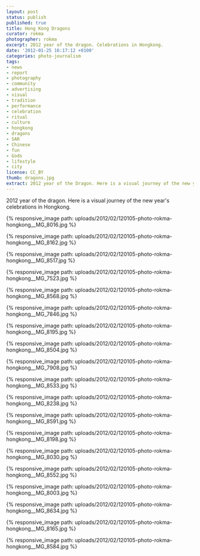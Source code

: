 ```yaml
---
layout: post
status: publish
published: true
title: Hong Kong Dragons
curator: rokma
photographer: rokma
excerpt: 2012 year of the dragon. Celebrations in Hongkong.
date: '2012-01-25 16:17:12 +0100'
categories: photo-journalism
tags:
- news
- report
- photography
- community
- advertising
- visual
- tradition
- performance
- celebration
- ritual
- culture
- hongkong
- dragons
- SAR
- Chinese
- fun
- Gods
- lifestyle
- city
license: CC_BY
thumb: dragons.jpg
extract: 2012 year of the Dragon. Here is a visual journey of the new year's celebrations in Hongkong. A big Parade and massive fireworks which is hard to miss.
---
```


2012 year of the dragon. Here is a visual journey of the new year's celebrations in Hongkong.

{% responsive_image path: uploads/2012/02/120105-photo-rokma-hongkong__MG_8016.jpg %}

{% responsive_image path: uploads/2012/02/120105-photo-rokma-hongkong__MG_8162.jpg %}

{% responsive_image path: uploads/2012/02/120105-photo-rokma-hongkong__MG_8517.jpg %}

{% responsive_image path: uploads/2012/02/120105-photo-rokma-hongkong__MG_7523.jpg %}

{% responsive_image path: uploads/2012/02/120105-photo-rokma-hongkong__MG_8568.jpg %}

{% responsive_image path: uploads/2012/02/120105-photo-rokma-hongkong__MG_7846.jpg %}

{% responsive_image path: uploads/2012/02/120105-photo-rokma-hongkong__MG_8195.jpg %}

{% responsive_image path: uploads/2012/02/120105-photo-rokma-hongkong__MG_8504.jpg %}

{% responsive_image path: uploads/2012/02/120105-photo-rokma-hongkong__MG_7908.jpg %}

{% responsive_image path: uploads/2012/02/120105-photo-rokma-hongkong__MG_8533.jpg %}

{% responsive_image path: uploads/2012/02/120105-photo-rokma-hongkong__MG_8238.jpg %}

{% responsive_image path: uploads/2012/02/120105-photo-rokma-hongkong__MG_8591.jpg %}

{% responsive_image path: uploads/2012/02/120105-photo-rokma-hongkong__MG_8198.jpg %}

{% responsive_image path: uploads/2012/02/120105-photo-rokma-hongkong__MG_8030.jpg %}

{% responsive_image path: uploads/2012/02/120105-photo-rokma-hongkong__MG_8552.jpg %}

{% responsive_image path: uploads/2012/02/120105-photo-rokma-hongkong__MG_8003.jpg %}

{% responsive_image path: uploads/2012/02/120105-photo-rokma-hongkong__MG_8634.jpg %}

{% responsive_image path: uploads/2012/02/120105-photo-rokma-hongkong__MG_8165.jpg %}

{% responsive_image path: uploads/2012/02/120105-photo-rokma-hongkong__MG_8584.jpg %}
